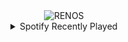 <div align="center">
<picture>
    <source media="(prefers-color-scheme: dark)" srcset="https://i.ibb.co/4wH4mMQK/output-gif.gif">
    <source media="(prefers-color-scheme: light)" srcset="https://i.ibb.co/4wH4mMQK/output-gif.gif">
    <img alt="RENOS" src="https://i.ibb.co/4wH4mMQK/output-gif.gif">
</picture>
<details>
<summary>Spotify Recently Played</summary>
<img src="https://spotify-recently-played-readme.vercel.app/api?user=31d6d6zerc5ct6kck32na2ozsqf4&unique=1&width=400" alt="Spotify" />
</details>
</div>

<!-- Image deletion URL: https://ibb.co/rKV57MWF/6616f85b72c943c2d05ecf158f880c7d -->